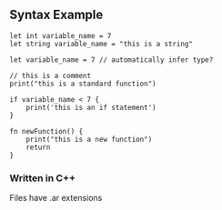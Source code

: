 ## Syntax Example

```
let int variable_name = 7
let string variable_name = "this is a string"

let variable_name = 7 // automatically infer type?

// this is a comment
print("this is a standard function")

if variable_name < 7 {
    print('this is an if statement')
}

fn newFunction() {
    print("this is a new function")
    return
}

```

### Written in C++

Files have .ar extensions
